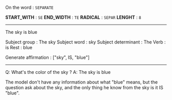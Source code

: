On the word : `SEPARATE`

**START_WITH** : `SE`
**END_WIDTH** : `TE`
**RADICAL** : `SEPAR`
**LENGHT** : `8`

---

The sky is blue

Subject group : The sky
Subject word : sky
Subject determinant : The
Verb : is
Rest : blue

Generate affirmation : ["sky", IS, "blue"]

---

Q: What's the color of the sky ?
A: The sky is blue

The model don't have any information about what "blue" means, but the question ask about the sky, and the only thing he know from the sky is it IS "blue".